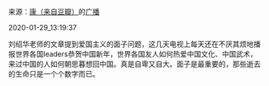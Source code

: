 来源：[康（来自豆瓣）](https://www.douban.com/people/smokysmoky/)的[广播](https://www.douban.com/people/smokysmoky/status/2779034858/)


2020-01-29_13:19:37


刘绍华老师的文章提到爱国主义的面子问题，这几天电视上每天还在不厌其烦地播报世界各国leaders恭贺中国新年，世界各国友人如何热爱中国文化、中国武术，来过中国的人如何朝思暮想回中国。真是自卑又自大。面子是最重要的，那些逝去的生命只是一个个数字而已。
